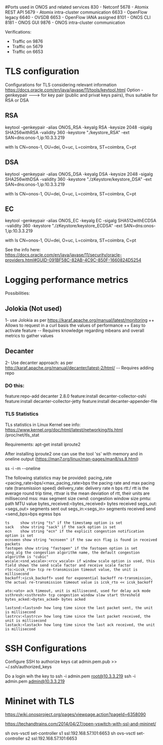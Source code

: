 #Ports used in ONOS and related services
 830  - Netconf
 5678 - Atomix REST API
 5679 - Atomix intra-cluster communication
 6633 - OpenFlow legacy
 6640 - OVSDB
 6653 - OpenFlow IANA assigned
 8101 - ONOS CLI
 8181 - ONOS GUI
 9876 - ONOS intra-cluster communication

Verifications:
 - Traffic on 9876
 - Traffic on 5679
 - Traffic on 6653 


# TLS configuration
Configurations for TLS considering relevant information https://docs.oracle.com/en/java/javase/11/tools/keytool.html
Option -genkeypair ---> for key pair (public and privat keys pairs), thus suitable for RSA or DSA

## RSA
keytool -genkeypair -alias ONOS_RSA -keyalg RSA -keysize 2048 -sigalg SHA256withRSA -validity 360 -keystore "./keystore_RSA" -ext SAN=dns:onos-1,ip:10.3.3.219

with Is CN=onos-1, OU=dei, O=uc, L=coimbra, ST=coimbra, C=pt 

## DSA
keytool -genkeypair -alias ONOS_DSA -keyalg DSA -keysize 2048 -sigalg SHA256withDSA -validity 360 -keystore "./zKeystore/keystore_DSA" -ext SAN=dns:onos-1,ip:10.3.3.219

with Is CN=onos-1, OU=dei, O=uc, L=coimbra, ST=coimbra, C=pt 

## EC
keytool -genkeypair -alias ONOS_EC -keyalg EC -sigalg SHA512withECDSA -validity 360 -keystore "./zKeystore/keystore_ECDSA" -ext SAN=dns:onos-1,ip:10.3.3.219

with Is CN=onos-1, OU=dei, O=uc, L=coimbra, ST=coimbra, C=pt 

See the info here: https://docs.oracle.com/en/java/javase/11/security/oracle-providers.html#GUID-091BF58C-82AB-4C9C-850F-1660824D5254 



# Logging performance metrics
Possibilities:

## Jolokia (Not used)
1- use Jolokia as per https://karaf.apache.org/manual/latest/monitoring 
++ Allows to request in a curl basis the values of performance
++ Easy to activate feature
-- Requires knowledge regarding mbeans and overall metrics to gather values

## Decanter
2- Use decanter approach: as per http://karaf.apache.org/manual/decanter/latest-2/html/
-- Requires adding repo

### DO this: 
feature:repo-add decanter 2.8.0
feature:install decanter-collector-oshi   
feature:install decanter-collector-jetty
feature:install decanter-appender-file

### TLS Statistics
TLs statistics in Linux Kernel see info: https://www.kernel.org/doc/html/latest/networking/tls.html
/proc/net/tls_stat

Requirements:
apt-get install iproute2

After installing iproute2 one can use the tool 'ss'  with memory and in oneline output (https://man7.org/linux/man-pages/man8/ss.8.html)

ss -i -m --oneline

The following statistics may be provided:
    pacing_rate <pacing_rate>bps/<max_pacing_rate>bps the pacing rate and max pacing rate (transmission speed)
    delivery_rate: delivery rate n bps
    rtt:<rtt>/<rttvar> rtt is the average round trip time, rttvar is the mean deviation of rtt, their units are millisecond
    mss:<mss> max segment size
    cwnd:<cwnd> congestion window size
    pmtu:<pmtu> path MTU value
    bytes_received:<bytes_received> bytes received
    segs_out:<segs_out> segments sent out
    segs_in:<segs_in> segments received
    send <send_bps>bps egress bps

    ts     show string "ts" if the timestamp option is set
    sack   show string "sack" if the sack option is set
    ecn    show string "ecn" if the explicit congestion notification option is set
    ecnseen show string "ecnseen" if the saw ecn flag is found in received packets
    fastopen show string "fastopen" if the fastopen option is set
    cong_alg the congestion algorithm name, the default congestion algorithm is "cubic"
    wscale:<snd_wscale>:<rcv_wscale> if window scale option is used, this field shows the send scale factor and receive scale factor
    rto:<icsk_rto> tcp re-transmission timeout value, the unit is millisecond
    backoff:<icsk_backoff> used for exponential backoff re-transmission, the actual re-transmission timeout value is icsk_rto << icsk_backoff
    
    ato:<ato> ack timeout, unit is millisecond, used for delay ack mode
    ssthresh:<ssthresh> tcp congestion window slow start threshold bytes_acked:<bytes_acked> bytes acked
    
    lastsnd:<lastsnd> how long time since the last packet sent, the unit is millisecond
    lastrcv:<lastrcv> how long time since the last packet received, the unit is millisecond
    lastack:<lastack> how long time since the last ack received, the unit is millisecond
    
    
    

# SSH Configurations
Configure SSH to authorize keys
cat admin.pem.pub >> ~/.ssh/authorized_keys

Do a login wih the key to 
ssh -i admin.pem root@10.3.3.219
ssh -i admin.pem admin@10.3.3.219


# Mininet with TLS
https://wiki.onosproject.org/pages/viewpage.action?pageId=6358090

https://techandtrains.com/2014/04/27/open-vswitch-with-ssl-and-mininet/

sh ovs-vsctl set-controller s1 ssl:192.168.57.101:6653
sh ovs-vsctl set-controller s2 ssl:192.168.57.101:6653

